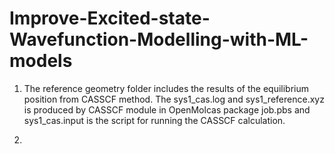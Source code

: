 # Improve-Excited-state-Wavefunction-Modelling-with-ML-models

1. The reference geometry folder includes the results of the equilibrium position from CASSCF method.
   The sys1_cas.log and sys1_reference.xyz is produced by CASSCF module in OpenMolcas package
   job.pbs and sys1_cas.input is the script for running the CASSCF calculation.

2.
